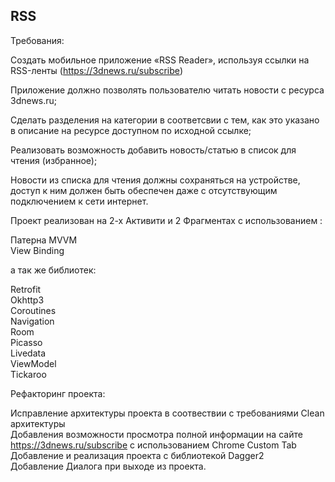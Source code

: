 ## RSS
Требования:

Создать мобильное приложение «RSS Reader», используя ссылки на RSS-ленты (https://3dnews.ru/subscribe)

Приложение должно позволять пользователю читать новости с ресурса 3dnews.ru;

Сделать разделения на категории в соответсвии с тем, как это указано в описание на ресурсе доступном по исходной ссылке;

Реализовать возможность добавить новость/статью в список для чтения (избранное);

Новости из списка для чтения должны сохраняться на устройстве, доступ к ним должен быть обеспечен даже с отсутствующим подключением к сети интернет.

Проект реализован на 2-х Активити и 2 Фрагментах с использованием :

Патерна MVVM  
View Binding  

а так же библиотек:

Retrofit  
Okhttp3  
Coroutines  
Navigation  
Room  
Picasso  
Livedata  
ViewModel  
Tickaroo  

Рефакторинг проекта:

Исправление архитектуры проекта в соотвествии с требованиями Clean архитектуры  
Добавления возможности просмотра полной информации на сайте https://3dnews.ru/subscribe с использованием Chrome Custom Tab  
Добавление и реализация проекта с библиотекой Dagger2  
Добавление Диалога при выходе из проекта.  
